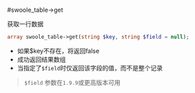 #swoole_table->get

获取一行数据
```php
array swoole_table->get(string $key, string $field = null);
```

* 如果$key不存在，将返回false
* 成功返回结果数组
* 当指定了`$field`时仅返回该字段的值，而不是整个记录

> `$field` 参数在`1.9.9`或更高版本可用

